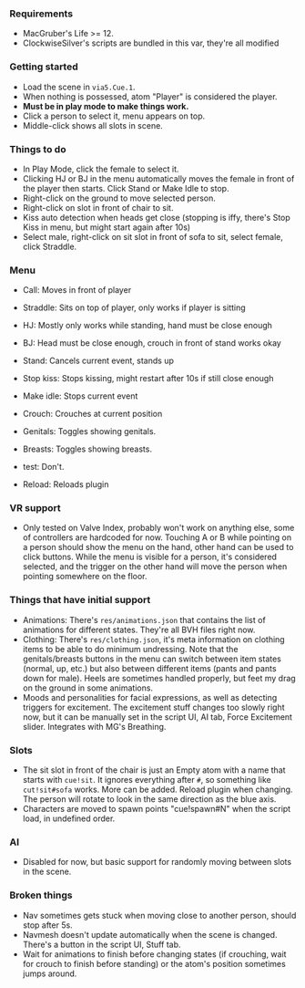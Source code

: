 ### Requirements
- MacGruber's Life >= 12.
- ClockwiseSilver's scripts are bundled in this var, they're all modified

### Getting started
- Load the scene in `via5.Cue.1`.
- When nothing is possessed, atom "Player" is considered the player.
- **Must be in play mode to make things work.**
- Click a person to select it, menu appears on top.
- Middle-click shows all slots in scene.

### Things to do
- In Play Mode, click the female to select it.
- Clicking HJ or BJ in the menu automatically moves the female in front of the player then starts. Click Stand or Make Idle to stop.
- Right-click on the ground to move selected person.
- Right-click on slot in front of chair to sit.
- Kiss auto detection when heads get close (stopping is iffy, there's Stop Kiss in menu, but might start again after 10s)
- Select male, right-click on sit slot in front of sofa to sit, select female, click Straddle.

### Menu
- Call: Moves in front of player
- Straddle: Sits on top of player, only works if player is sitting
- HJ: Mostly only works while standing, hand must be close enough
- BJ: Head must be close enough, crouch in front of stand works okay
- Stand: Cancels current event, stands up

- Stop kiss: Stops kissing, might restart after 10s if still close enough
- Make idle: Stops current event
- Crouch: Crouches at current position
- Genitals: Toggles showing genitals.
- Breasts: Toggles showing breasts.
- test: Don't.

- Reload: Reloads plugin

### VR support
- Only tested on Valve Index, probably won't work on anything else, some of controllers are hardcoded for now. Touching A or B while pointing on a person should show the menu on the hand, other hand can be used to click buttons. While the menu is visible for a person, it's considered selected, and the trigger on the other hand will move the person when pointing somewhere on the floor.

### Things that have initial support
- Animations: There's `res/animations.json` that contains the list of animations for different states. They're all BVH files right now.
- Clothing: There's `res/clothing.json`, it's meta information on clothing items to be able to do minimum undressing. Note that the genitals/breasts buttons in the menu can switch between item states (normal, up, etc.) but also between different items (pants and pants down for male). Heels are sometimes handled properly, but feet my drag on the ground in some animations.
- Moods and personalities for facial expressions, as well as detecting triggers for excitement. The excitement stuff changes too slowly right now, but it can be manually set in the script UI, AI tab, Force Excitement slider. Integrates with MG's Breathing.

### Slots
- The sit slot in front of the chair is just an Empty atom with a name that starts with `cue!sit`. It ignores everything after `#`, so something like `cut!sit#sofa` works. More can be added. Reload plugin when changing. The person will rotate to look in the same direction as the blue axis.
- Characters are moved to spawn points "cue!spawn#N" when the script load, in undefined order.

### AI
- Disabled for now, but basic support for randomly moving between slots in the scene.

### Broken things
- Nav sometimes gets stuck when moving close to another person, should stop after 5s.
- Navmesh doesn't update automatically when the scene is changed. There's a button in the script UI, Stuff tab.
- Wait for animations to finish before changing states (if crouching, wait for crouch to finish before standing) or the atom's position sometimes jumps around.
